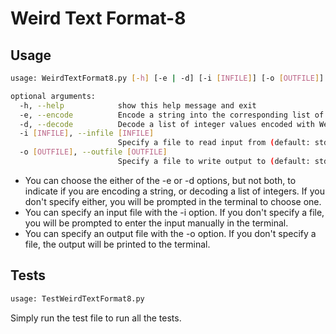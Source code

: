 # Weird Text Format-8

## Usage

```bash
usage: WeirdTextFormat8.py [-h] [-e | -d] [-i [INFILE]] [-o [OUTFILE]]

optional arguments:
  -h, --help            show this help message and exit
  -e, --encode          Encode a string into the corresponding list of integer values usingWeird Text Format-8
  -d, --decode          Decode a list of integer values encoded with Weird Text Format-8back into its original string
  -i [INFILE], --infile [INFILE]
                        Specify a file to read input from (default: stdin)
  -o [OUTFILE], --outfile [OUTFILE]
                        Specify a file to write output to (default: stdout)
```

- You can choose the either of the -e or -d options, but not both, to indicate if you are encoding a string, or decoding a list of integers. If you don't specify either, you will be prompted in the terminal to choose one.
- You can specify an input file with the -i option. If you don't specify a file, you will be prompted to enter the input manually in the terminal.
- You can specify an output file with the -o option. If you don't specify a file, the output will be printed to the terminal.

## Tests

```bash
usage: TestWeirdTextFormat8.py
```

Simply run the test file to run all the tests.
